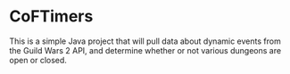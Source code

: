 CoFTimers
=========


This is a simple Java project that will pull data about dynamic events from the Guild Wars 2 API,
and determine whether or not various dungeons are open or closed.
